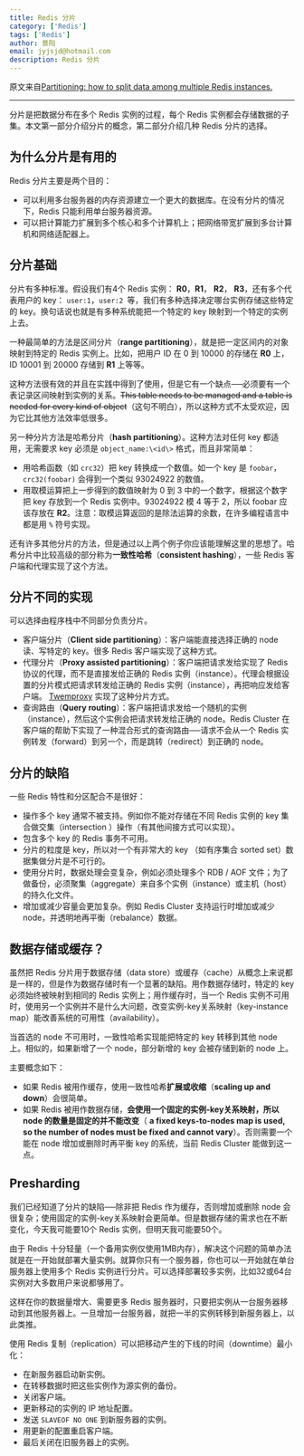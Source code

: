```yaml
---
title: Redis 分片
category: ['Redis']
tags: ['Redis']
author: 景阳
email: jyjsjd@hotmail.com
description: Redis 分片
---
```


原文来自[Partitioning: how to split data among multiple Redis instances.](https://redis.io/topics/partitioning)

---

分片是把数据分布在多个 Redis 实例的过程，每个 Redis 实例都会存储数据的子集。本文第一部分介绍分片的概念，第二部分介绍几种 Redis 分片的选择。

## 为什么分片是有用的

Redis 分片主要是两个目的：

* 可以利用多台服务器的内存资源建立一个更大的数据库。在没有分片的情况下，Redis 只能利用单台服务器资源。
* 可以把计算能力扩展到多个核心和多个计算机上；把网络带宽扩展到多台计算机和网络适配器上。

## 分片基础

分片有多种标准。假设我们有4个 Redis 实例： **R0**，**R1**， **R2**， **R3**，还有多个代表用户的 key： `user:1`，`user:2 `等，我们有多种选择决定哪台实例存储这些特定的 key。换句话说也就是有多种系统能把一个特定的 key 映射到一个特定的实例上去。

一种最简单的方法是区间分片（**range partitioning**），就是把一定区间内的对象映射到特定的 Redis 实例上。比如，把用户 ID 在 0 到 10000 的存储在 **R0** 上，ID 10001 到 20000 存储到 **R1** 上等等。

这种方法很有效的并且在实践中得到了使用，但是它有一个缺点──必须要有一个表记录区间映射到实例的关系。~~This table needs to be managed and a table is needed for every kind of object~~（这句不明白），所以这种方式不太受欢迎，因为它比其他方法效率低很多。

另一种分片方法是哈希分片（**hash partitioning**）。这种方法对任何 key 都适用，无需要求 key 必须是 `object_name:\<id\>` 格式，而且非常简单：

* 用哈希函数（如 `crc32`）把 key 转换成一个数值。如一个 key 是 `foobar`，`crc32(foobar)` 会得到一个类似 93024922 的数值。
* 用取模运算把上一步得到的数值映射为 0 到 3 中的一个数字，根据这个数字把 key 存放到一个 Redis 实例中。93024922 模 4 等于 2，所以 foobar 应该存放在 **R2**。注意：取模运算返回的是除法运算的余数，在许多编程语言中都是用 `%` 符号实现。

还有许多其他分片的方法，但是通过以上两个例子你应该能理解这里的思想了。哈希分片中比较高级的部分称为**一致性哈希**（**consistent hashing**），一些 Redis 客户端和代理实现了这个方法。

## 分片不同的实现

可以选择由程序栈中不同部分负责分片。

* 客户端分片（**Client side partitioning**）：客户端能直接选择正确的 node 读、写特定的 key。很多 Redis 客户端实现了这种方式。 
* 代理分片（**Proxy assisted partitioning**）：客户端把请求发给实现了 Redis 协议的代理，而不是直接发给正确的 Redis 实例（instance）。代理会根据设置的分片模式把请求转发给正确的 Redis 实例（instance），再把响应发给客户端。 [Twemproxy](https://github.com/twitter/twemproxy) 实现了这种分片方式。
* 查询路由（**Query routing**）：客户端把请求发给一个随机的实例（instance），然后这个实例会把请求转发给正确的 node。Redis Cluster 在客户端的帮助下实现了一种混合形式的查询路由──请求不会从一个 Redis 实例转发（forward）到另一个，而是跳转（redirect）到正确的 node。

## 分片的缺陷

一些 Redis 特性和分区配合不是很好：

* 操作多个 key 通常不被支持。例如你不能对存储在不同 Redis 实例的 key 集合做交集（intersection ）操作（有其他间接方式可以实现）。
* 包含多个 key 的 Redis 事务不可用。
* 分片的粒度是 key，所以对一个有非常大的 key （如有序集合 sorted set）数据集做分片是不可行的。
* 使用分片时，数据处理会变复杂，例如必须处理多个  RDB / AOF  文件；为了做备份，必须聚集（aggregate）来自多个实例（instance）或主机（host）的持久化文件。
* 增加或减少容量会更加复杂。例如 Redis Cluster 支持运行时增加或减少 node，并透明地再平衡（rebalance）数据。

## 数据存储或缓存？

虽然把 Redis 分片用于数据存储（data store）或缓存（cache）从概念上来说都是一样的，但是作为数据存储时有一个显著的缺陷。用作数据存储时，特定的 key 必须始终被映射到相同的 Redis 实例上；用作缓存时，当一个 Redis 实例不可用时，使用另一个实例并不是什么大问题，改变实例-key关系映射（key-instance map）能改善系统的可用性（availability）。

当首选的 node 不可用时，一致性哈希实现能把特定的 key 转移到其他 node 上。相似的，如果新增了一个 node，部分新增的 key 会被存储到新的 node 上。

主要概念如下：

* 如果 Redis 被用作缓存，使用一致性哈希**扩展或收缩**（**scaling up and down**）会很简单。
* 如果 Redis 被用作数据存储，**会使用一个固定的实例-key关系映射，所以 node 的数量是固定的并不能改变**（ **a fixed keys-to-nodes map is used, so the number of nodes must be fixed and cannot vary**）。否则需要一个能在 node 增加或删除时再平衡 key 的系统，当前 Redis Cluster 能做到这一点。

##  Presharding

我们已经知道了分片的缺陷──除非把 Redis 作为缓存，否则增加或删除 node 会很复杂；使用固定的实例-key关系映射会更简单。但是数据存储的需求也在不断变化，今天我可能要10个 Redis 实例，但明天我可能要50个。

由于 Redis 十分轻量（一个备用实例仅使用1MB内存），解决这个问题的简单办法就是在一开始就部署大量实例。就算你只有一个服务器，你也可以一开始就在单台服务器上使用多个 Redis 实例进行分片。可以选择部署较多实例，比如32或64台实例对大多数用户来说都够用了。

这样在你的数据量增大、需要更多 Redis 服务器时，只要把实例从一台服务器移动到其他服务器上。一旦增加一台服务器，就把一半的实例转移到新服务器上，以此类推。

使用 Redis 复制（replication）可以把移动产生的下线的时间（downtime）最小化：

* 在新服务器启动新实例。
* 在转移数据时把这些实例作为源实例的备份。
* 关闭客户端。
* 更新移动的实例的 IP 地址配置。
* 发送 `SLAVEOF NO ONE` 到新服务器的实例。
* 用更新的配置重启客户端。
* 最后关闭在旧服务器上的实例。